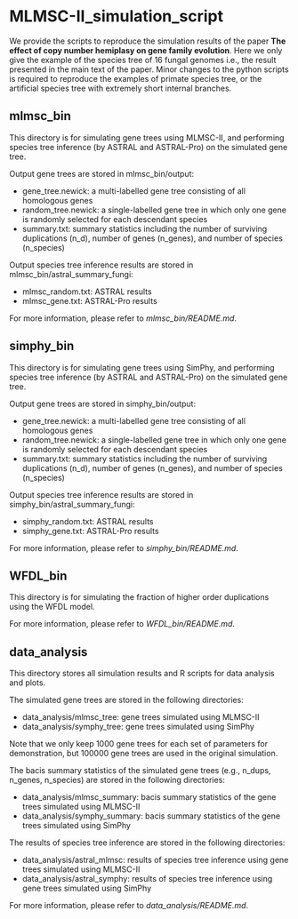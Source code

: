 # MLMSC-II_simulation_script
 
We provide the scripts to reproduce the simulation results of the paper **The effect of copy number hemiplasy on gene family evolution**. Here we only give the example of the species tree of 16 fungal genomes i.e., the result presented in the main text of the paper. Minor changes to the python scripts is required to reproduce the examples of primate species tree, or the artificial species tree with extremely short internal branches. 

## mlmsc_bin
This directory is for simulating gene trees using MLMSC-II, and performing species tree inference (by ASTRAL and ASTRAL-Pro) on the simulated gene tree.

Output gene trees are stored in mlmsc_bin/output:
* gene_tree.newick: a multi-labelled gene tree consisting of all homologous genes
* random_tree.newick: a single-labelled gene tree in which only one gene is randomly selected for each descendant species 
* summary.txt: summary statistics including the number of surviving duplications (n_d), number of genes (n_genes), and number of species (n_species)

Output species tree inference results are stored in mlmsc_bin/astral_summary_fungi:
* mlmsc_random.txt: ASTRAL results
* mlmsc_gene.txt: ASTRAL-Pro results

For more information, please refer to *mlmsc_bin/README.md*.

## simphy_bin
This directory is for simulating gene trees using SimPhy, and performing species tree inference (by ASTRAL and ASTRAL-Pro) on the simulated gene tree.

Output gene trees are stored in simphy_bin/output:
* gene_tree.newick: a multi-labelled gene tree consisting of all homologous genes
* random_tree.newick: a single-labelled gene tree in which only one gene is randomly selected for each descendant species 
* summary.txt: summary statistics including the number of surviving duplications (n_d), number of genes (n_genes), and number of species (n_species)

Output species tree inference results are stored in simphy_bin/astral_summary_fungi:
* simphy_random.txt: ASTRAL results
* simphy_gene.txt: ASTRAL-Pro results

For more information, please refer to *simphy_bin/README.md*.

## WFDL_bin
This directory is for simulating the fraction of higher order duplications using the WFDL model.

For more information, please refer to *WFDL_bin/README.md*.

## data_analysis
This directory stores all simulation results and R scripts for data analysis and plots.

The simulated gene trees are stored in the following directories:
* data_analysis/mlmsc_tree: gene trees simulated using MLMSC-II
* data_analysis/symphy_tree: gene trees simulated using SimPhy
  
Note that we only keep 1000 gene trees for each set of parameters for demonstration, but 100000 gene trees are used in the original simulation.

The bacis summary statistics of the simulated gene trees (e.g., n_dups, n_genes, n_species) are stored in the following directories:
* data_analysis/mlmsc_summary: bacis summary statistics of the gene trees simulated using MLMSC-II
* data_analysis/symphy_summary: bacis summary statistics of the gene trees simulated using SimPhy

The results of species tree inference are stored in the following directories:
* data_analysis/astral_mlmsc: results of species tree inference using gene trees simulated using MLMSC-II
* data_analysis/astral_symphy: results of species tree inference using gene trees simulated using SimPhy

For more information, please refer to *data_analysis/README.md*.
